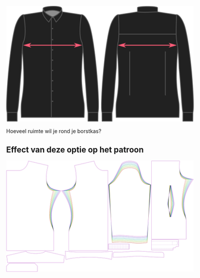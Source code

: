 ![Overwijdte borst](chestease.svg)

Hoeveel ruimte wil je rond je borstkas?


## Effect van deze optie op het patroon
![Deze afbeelding toont het effect van deze optie door meerdere varianten die een andere waarde hebben voor deze optie te vervangen](simon_chestease_sample.svg "Effect van deze optie op het patroon")